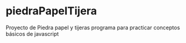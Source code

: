 # piedraPapelTijera
Proyecto de Piedra papel y tijeras 
programa para practicar conceptos 
básicos de javascript 